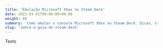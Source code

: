 ```yaml
---
title: 'Emulação Microsoft Xbox no Steam Deck'
date: 2023-03-01T00:00:00+00:00
weight: 80
summary: 'Como emular o console Microsoft Xbox no Steam Deck. Dicas, truques e configurações para rodar jogos de Xbox no seu Steam Deck'
slug: 'sobre-o-guia-do-steam-deck'
---
```


Texto
